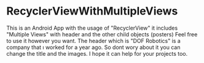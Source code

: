# RecyclerViewWithMultipleViews
This is an Android App with the usage of "RecyclerView" it includes "Multiple Views" with header and the other child objects (posters)
Feel free to use it however you want.
The header which is "DOF Robotics" is a company that ı worked for a year ago. So dont wory about it you can change the title and the images.
I hope it can help for your projects too.
